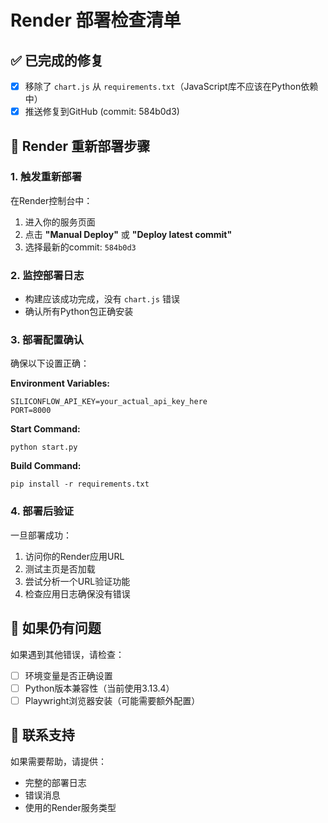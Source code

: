 # Render 部署检查清单

## ✅ 已完成的修复
- [x] 移除了 `chart.js` 从 `requirements.txt`（JavaScript库不应该在Python依赖中）
- [x] 推送修复到GitHub (commit: 584b0d3)

## 🔄 Render 重新部署步骤

### 1. 触发重新部署
在Render控制台中：
1. 进入你的服务页面
2. 点击 **"Manual Deploy"** 或 **"Deploy latest commit"**
3. 选择最新的commit: `584b0d3`

### 2. 监控部署日志
- 构建应该成功完成，没有 `chart.js` 错误
- 确认所有Python包正确安装

### 3. 部署配置确认
确保以下设置正确：

**Environment Variables:**
```
SILICONFLOW_API_KEY=your_actual_api_key_here
PORT=8000
```

**Start Command:**
```
python start.py
```

**Build Command:**
```
pip install -r requirements.txt
```

### 4. 部署后验证
一旦部署成功：
1. 访问你的Render应用URL
2. 测试主页是否加载
3. 尝试分析一个URL验证功能
4. 检查应用日志确保没有错误

## 🚨 如果仍有问题
如果遇到其他错误，请检查：
- [ ] 环境变量是否正确设置
- [ ] Python版本兼容性（当前使用3.13.4）
- [ ] Playwright浏览器安装（可能需要额外配置）

## 📱 联系支持
如果需要帮助，请提供：
- 完整的部署日志
- 错误消息
- 使用的Render服务类型
